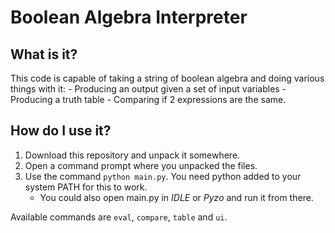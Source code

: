 # Boolean Algebra Interpreter
## What is it?
This code is capable of taking a string of boolean algebra and doing various things with it:
	- Producing an output given a set of input variables
	- Producing a truth table
	- Comparing if 2 expressions are the same.
## How do I use it?
1. Download this repository and unpack it somewhere.
2. Open a command prompt where you unpacked the files.
3. Use the command `python main.py`. You need python added to your system PATH for this to work.
	- You could also open main.py in *IDLE* or *Pyzo* and run it from there.

Available commands are `eval`, `compare`, `table` and `ui`.
